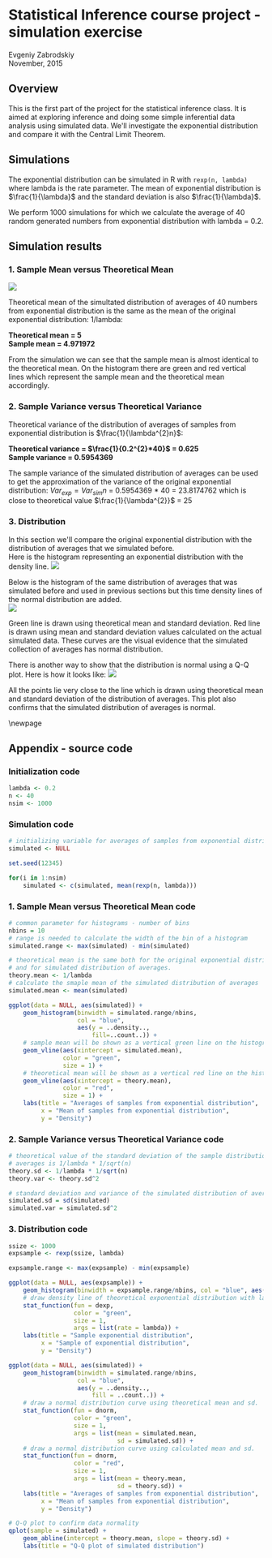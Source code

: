 # Statistical Inference course project - simulation exercise
Evgeniy Zabrodskiy  
November, 2015  




## Overview
This is the first part of the project for the statistical inference class. It is aimed at exploring inference and doing some simple inferential data analysis using simulated data. We'll investigate the exponential distribution and compare it with the Central Limit Theorem.

## Simulations 
The exponential distribution can be simulated in R with `rexp(n, lambda)` where lambda is the rate parameter. The mean of exponential distribution is $\frac{1}{\lambda}$ and the standard deviation is also $\frac{1}{\lambda}$.  



We perform 1000 simulations for which we calculate the average of 40 random generated numbers from exponential distribution with lambda = 0.2.



## Simulation results
### 1. Sample Mean versus Theoretical Mean
![](stat_project1_files/figure-html/first-1.png) 

Theoretical mean of the simultated distribution of averages of 40 numbers from exponential distribution is the same as the mean of the original exponential distribution: 1/lambda:  

**Theoretical mean = 5**  
**Sample mean = 4.971972**  

From the simulation we can see that the sample mean is almost identical to the theoretical mean.
On the histogram there are green and red vertical lines which represent the sample mean and the theoretical mean accordingly.

### 2. Sample Variance versus Theoretical Variance


Theoretical variance of the distribution of averages of samples from exponential distribution is $\frac{1}{\lambda^{2}n}$:  

**Theoretical variance = $\frac{1}{0.2^{2}*40}$ = 0.625**  
**Sample variance = 0.5954369**  

The sample variance of the simulated distribution of averages can be used to get the approximation of the variance of the original exponential distribution: $Var_{exp} = Var_{sim}n$ = 0.5954369 * 40 = 23.8174762 which is close to theoretical value $\frac{1}{\lambda^{2}}$ = 25

### 3. Distribution
In this section we'll compare the original exponential distribution with the distribution of averages that we simulated before.  
Here is the histogram representing an exponential distribution with the density line.
![](stat_project1_files/figure-html/third_exp-1.png) 

Below is the histogram of the same distribution of averages that was simulated before and used in previous sections but this time density lines of the normal distribution are added.  
![](stat_project1_files/figure-html/third_norm-1.png) 

Green line is drawn using theoretical mean and standard deviation. Red line is drawn using mean and standard deviation values calculated on the actual simulated data. These curves are the visual evidence that the simulated collection of averages has normal distribution.  

There is another way to show that the distribution is normal using a Q-Q plot. Here is how it looks like:
![](stat_project1_files/figure-html/third_qq-1.png) 

All the points lie very close to the line which is drawn using theoretical mean and standard deviation of the distribution of averages. This plot also confirms that the simulated distribution of averages is normal.

\newpage  

## Appendix - source code 
### Initialization code  

```r
lambda <- 0.2
n <- 40
nsim <- 1000
```

### Simulation code

```r
# initializing variable for averages of samples from exponential distribution
simulated <- NULL

set.seed(12345)

for(i in 1:nsim) 
    simulated <- c(simulated, mean(rexp(n, lambda)))
```

### 1. Sample Mean versus Theoretical Mean code

```r
# common parameter for histograms - number of bins
nbins = 10
# range is needed to calculate the width of the bin of a histogram
simulated.range <- max(simulated) - min(simulated)

# theoretical mean is the same both for the original exponential distribution
# and for simulated distribution of averages.
theory.mean <- 1/lambda
# calculate the smaple mean of the simulated distribution of averages
simulated.mean <- mean(simulated)

ggplot(data = NULL, aes(simulated)) + 
    geom_histogram(binwidth = simulated.range/nbins, 
                   col = "blue", 
                   aes(y = ..density.., 
                       fill=..count..)) + 
    # sample mean will be shown as a vertical green line on the histogram.
    geom_vline(aes(xintercept = simulated.mean), 
               color = "green", 
               size = 1) +
    # theoretical mean will be shown as a vertical red line on the histogram.
    geom_vline(aes(xintercept = theory.mean), 
               color = "red", 
               size = 1) +
    labs(title = "Averages of samples from exponential distribution", 
         x = "Mean of samples from exponential distribution", 
         y = "Density")
```

### 2. Sample Variance versus Theoretical Variance code

```r
# theoretical value of the standard deviation of the sample distribution of 
# averages is 1/lambda * 1/sqrt(n)
theory.sd <- 1/lambda * 1/sqrt(n)
theory.var <- theory.sd^2

# standard deviation and variance of the simulated distribution of averages
simulated.sd = sd(simulated)
simulated.var = simulated.sd^2
```

### 3. Distribution code

```r
ssize <- 1000
expsample <- rexp(ssize, lambda)

expsample.range <- max(expsample) - min(expsample)

ggplot(data = NULL, aes(expsample)) + 
    geom_histogram(binwidth = expsample.range/nbins, col = "blue", aes(y = ..density.., fill=..count..)) + 
    # draw density line of theoretical exponential distribution with lambda
    stat_function(fun = dexp, 
                  color = "green", 
                  size = 1, 
                  args = list(rate = lambda)) +
    labs(title = "Sample exponential distribution", 
         x = "Sample of exponential distribution", 
         y = "Density")
```


```r
ggplot(data = NULL, aes(simulated)) + 
    geom_histogram(binwidth = simulated.range/nbins, 
                   col = "blue", 
                   aes(y = ..density.., 
                       fill = ..count..)) + 
    # draw a normal distribution curve using theoretical mean and sd.
    stat_function(fun = dnorm, 
                  color = "green", 
                  size = 1, 
                  args = list(mean = simulated.mean, 
                              sd = simulated.sd)) +
    # draw a normal distribution curve using calculated mean and sd.
    stat_function(fun = dnorm, 
                  color = "red", 
                  size = 1, 
                  args = list(mean = theory.mean, 
                              sd = theory.sd)) +
    labs(title = "Averages of samples from exponential distribution", 
         x = "Mean of samples from exponential distribution", 
         y = "Density")
```


```r
# Q-Q plot to confirm data normality
qplot(sample = simulated) + 
    geom_abline(intercept = theory.mean, slope = theory.sd) + 
    labs(title = "Q-Q plot of simulated distribution")
```
